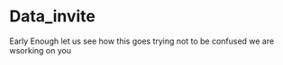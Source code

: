 # Data_invite
Early Enough
let us see how this goes
trying not to be confused
we are wsorking on you
